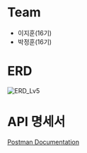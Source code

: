 # Team
- 이지훈(16기)
- 박정훈(16기)


# ERD

![ERD_Lv5](https://github.com/iksadNorth/Level-5-dlwlgns-iksad/assets/66674140/6fcaf47c-c541-43f9-8cc1-e7db18bf52aa)



# API 명세서

[Postman Documentation](https://documenter.getpostman.com/view/23338677/2s9YC2zZ5u)
